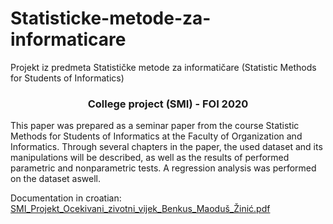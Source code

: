 # Statisticke-metode-za-informaticare
Projekt iz predmeta Statističke metode za informatičare (Statistic Methods for Students of Informatics)  


<h3 align="center">College project (SMI) - FOI 2020</h3>

This paper was prepared as a seminar paper from the course Statistic Methods for Students of Informatics at the Faculty of Organization and Informatics. Through several chapters in the paper, the used dataset and its manipulations will be described, as well as the results of performed parametric and nonparametric tests. A regression analysis was performed on the dataset aswell.

Documentation in croatian: [SMI_Projekt_Ocekivani_zivotni_vijek_Benkus_Maoduš_Žinić.pdf](./SMI_Projekt_Ocekivani_zivotni_vijek_Benkus_Maoduš_Žinić.pdf)
